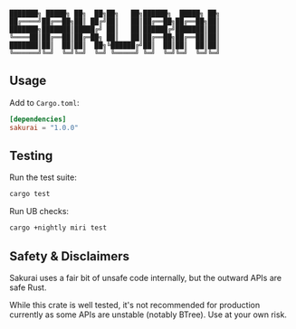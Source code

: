 ```

███████╗ █████╗ ██╗  ██╗██╗   ██╗██████╗  █████╗ ██╗
██╔════╝██╔══██╗██║ ██╔╝██║   ██║██╔══██╗██╔══██╗██║
███████╗███████║█████╔╝ ██║   ██║██████╔╝███████║██║
╚════██║██╔══██║██╔═██╗ ██║   ██║██╔══██╗██╔══██║██║
███████║██║  ██║██║  ██╗╚██████╔╝██║  ██║██║  ██║██║
╚══════╝╚═╝  ╚═╝╚═╝  ╚═╝ ╚═════╝ ╚═╝  ╚═╝╚═╝  ╚═╝╚═╝

```

## Usage

Add to `Cargo.toml`:

```toml
[dependencies]
sakurai = "1.0.0"
```

## Testing

Run the test suite:

```bash
cargo test
```

Run UB checks:

```bash
cargo +nightly miri test
```

## Safety & Disclaimers

Sakurai uses a fair bit of unsafe code internally, but the outward APIs are safe Rust. 

While this crate is well tested, it's not recommended for production currently as some APIs are unstable (notably BTree). Use at your own risk.
